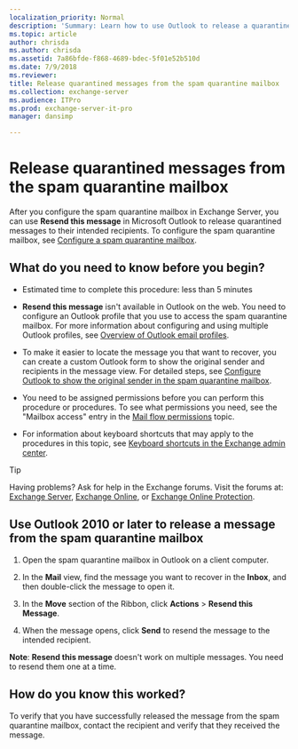 ```yaml
---
localization_priority: Normal
description: 'Summary: Learn how to use Outlook to release a quarantined message from the spam quarantine mailbox in Exchange Server 2016 and Exchange Server 2019.'
ms.topic: article
author: chrisda
ms.author: chrisda
ms.assetid: 7a86bfde-f868-4689-bdec-5f01e52b510d
ms.date: 7/9/2018
ms.reviewer: 
title: Release quarantined messages from the spam quarantine mailbox
ms.collection: exchange-server
ms.audience: ITPro
ms.prod: exchange-server-it-pro
manager: dansimp

---
```


# Release quarantined messages from the spam quarantine mailbox

After you configure the spam quarantine mailbox in Exchange Server, you can use **Resend this message** in Microsoft Outlook to release quarantined messages to their intended recipients. To configure the spam quarantine mailbox, see [Configure a spam quarantine mailbox](configure-quarantine-mailboxes.md).

## What do you need to know before you begin?

- Estimated time to complete this procedure: less than 5 minutes

- **Resend this message** isn't available in Outlook on the web. You need to configure an Outlook profile that you use to access the spam quarantine mailbox. For more information about configuring and using multiple Outlook profiles, see [Overview of Outlook email profiles](https://go.microsoft.com/fwlink/p/?linkId=178975).

- To make it easier to locate the message you that want to recover, you can create a custom Outlook form to show the original sender and recipients in the message view. For detailed steps, see [Configure Outlook to show the original sender in the spam quarantine mailbox](show-quarantined-message-original-senders.md).

- You need to be assigned permissions before you can perform this procedure or procedures. To see what permissions you need, see the "Mailbox access" entry in the [Mail flow permissions](../../permissions/feature-permissions/mail-flow-permissions.md) topic.

- For information about keyboard shortcuts that may apply to the procedures in this topic, see [Keyboard shortcuts in the Exchange admin center](../../about-documentation/exchange-admin-center-keyboard-shortcuts.md).

> [!TIP]
> Having problems? Ask for help in the Exchange forums. Visit the forums at: [Exchange Server](https://go.microsoft.com/fwlink/p/?linkId=60612), [Exchange Online](https://go.microsoft.com/fwlink/p/?linkId=267542), or [Exchange Online Protection](https://go.microsoft.com/fwlink/p/?linkId=285351).

## Use Outlook 2010 or later to release a message from the spam quarantine mailbox

1. Open the spam quarantine mailbox in Outlook on a client computer.

2. In the **Mail** view, find the message you want to recover in the **Inbox**, and then double-click the message to open it.

3. In the **Move** section of the Ribbon, click **Actions** \> **Resend this Message**.

4. When the message opens, click **Send** to resend the message to the intended recipient.

 **Note**: **Resend this message** doesn't work on multiple messages. You need to resend them one at a time.

## How do you know this worked?

To verify that you have successfully released the message from the spam quarantine mailbox, contact the recipient and verify that they received the message.



